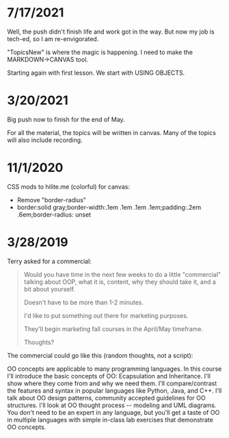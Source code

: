 # 7/17/2021

Well, the push didn't finish life and work got in the way. But now my job is tech-ed, so I am re-envigorated.

"TopicsNew" is where the magic is happening. I need to make the MARKDOWN->CANVAS tool.

Starting again with first lesson. We start with USING OBJECTS.

# 3/20/2021

Big push now to finish for the end of May.

For all the material, the topics will be written in canvas. Many of the topics will also include
recording.

# 11/1/2020

CSS mods to hilite.me (colorful) for canvas:

  - Remove "border-radius"
  - border:solid gray;border-width:.1em .1em .1em .1em;padding:.2em .6em;border-radius: unset

# 3/28/2019

Terry asked for a commercial:

> Would you have time in the next few weeks to do a little "commercial" talking about OOP, what it is, content, why they should take it, and a bit about yourself.
> 
> Doesn't have to be more than 1-2 minutes. 
> 
> I'd like to put something out there for marketing purposes. 
> 
> They'll begin marketing fall courses in the April/May timeframe. 
> 
> Thoughts?

The commercial could go like this (random thoughts, not a script):

OO concepts are applicable to many programming languages. In this course I'll introduce the basic concepts of OO: Ecapsulation and Inheritance. I'll show where they come from and why we need them. I'll compare/contrast the features and syntax in popular languages like Python, Java, and C++. I'll talk about OO design patterns, community accepted guidelines for OO structures. I'll look at OO thought process -- modeling and UML diagrams. You don't need to be an expert in any language, but you'll get a taste of OO in multiple languages with simple in-class lab exercises that demonstrate OO concepts.
